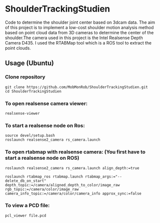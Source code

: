 # ShoulderTrackingStudien
Code to determine the shoulder joint center based on 3dcam data. The aim of this project is to implement a low-cost shoulder motion analysis method based on
point cloud data from 3D cameras to determine the center of the shoulder.The camera used in this project is the Intel Realsense Depth Camera D435. I used the
RTABMap tool which is a ROS tool to extract the point clouds.
## Usage (Ubuntu)
### Clone repository
```
git clone https://github.com/MobMonRob/ShoulderTrackingStudien.git
cd ShoulderTrackingStudien
```
### To open realsense camera viewer:
```
realsense-viewer
```
### To start a realsense node on Ros:
```
source devel/setup.bash
roslaunch realsense2_camera rs_camera.launch
```
### To open rtabmap with realsense camera: (You first have to start a realsense node on ROS)
```
roslaunch realsense2_camera rs_camera.launch align_depth:=true

roslaunch rtabmap_ros rtabmap.launch rtabmap_args:="--delete_db_on_start" depth_topic:=/camera/aligned_depth_to_color/image_raw rgb_topic:=/camera/color/image_raw camera_info_topic:=/camera/color/camera_info approx_sync:=false
```
### To view a PCD file:
```
pcl_viewer file.pcd
```
